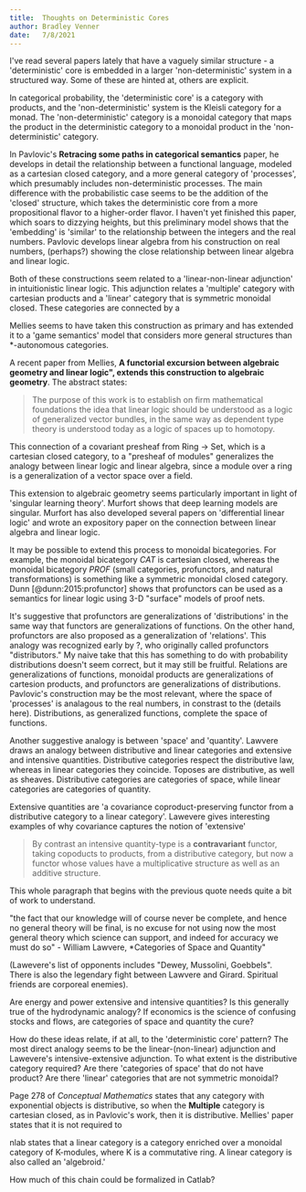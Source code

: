 ```yaml
---
title:  Thoughts on Deterministic Cores
author: Bradley Venner
date:   7/8/2021
---
```


I've read several papers lately that have a vaguely similar structure - a 'deterministic' core is embedded in a larger 'non-deterministic' system in a structured way. Some of these are hinted at, others are explicit.

In categorical probability, the 'deterministic core' is a category with products, and the 'non-deterministic' system is the Kleisli category for a monad. The 'non-deterministic' category is a monoidal category that maps the product in the deterministic category to a monoidal product in the 'non-deterministic' category. 

In Pavlovic's **Retracing some paths in categorical semantics** paper, he develops in detail the relationship between a functional language, modeled as a cartesian closed category, and a more general category of 'processes', which presumably includes non-deterministic processes. The main difference with the probabilistic case seems to be the addition of the 'closed' structure, which takes the deterministic core from a more propositional flavor to a higher-order flavor. I haven't yet finished this paper, which soars to dizzying heights, but this preliminary model shows that the 'embedding' is 'similar' to the relationship between the integers and the real numbers.  Pavlovic develops linear algebra from his construction on real numbers, (perhaps?) showing the close relationship between linear algebra and linear logic. 

Both of these constructions seem related to a 'linear-non-linear adjunction' in intuitionistic linear logic. This adjunction relates a 'multiple' category with cartesian products and a 'linear' category that is symmetric monoidal closed. These categories are connected by a 

Mellies seems to have taken this construction as primary and has extended it to a 'game semantics' model that considers more general structures than *-autonomous categories. 

A recent paper from Mellies, **A functorial excursion between algebraic geometry and linear logic", extends this construction to algebraic geometry**.  The abstract states:

> The purpose of this work is to establish on firm mathematical foundations the idea that linear logic should be understood as a logic of generalized vector bundles, in the same way as dependent type theory is understood today as a logic of spaces up to homotopy.

This connection of a covariant presheaf from Ring -> Set, which is a cartesian closed category, to a "presheaf of modules" generalizes the analogy between linear logic and linear algebra, since a module over a ring is a generalization of a vector space over a field. 

This extension to algebraic geometry seems particularly important in light of 'singular learning theory'. Murfort shows that deep learning models are singular. Murfort has also developed several papers on 'differential linear logic' and wrote an expository paper on the connection between linear algebra and linear logic.

It may be possible to extend this process to monoidal bicategories. For example, the monoidal bicategory *CAT* is cartesian closed, whereas the monoidal bicategory *PROF* (small categories, profunctors, and natural transformations) is something like a symmetric monoidal closed category.  Dunn [@dunn:2015:profunctor] shows that profunctors can be used as a semantics for linear logic using 3-D "surface" models of proof nets. 

It's suggestive that profunctors are generalizations of 'distributions' in the same way that functors are generalizations of functions. On the other hand, profunctors are also proposed as a generalization of 'relations'. This analogy was recognized early by ?, who originally called profunctors "distributors."  My naive take that this has something to do with probability distributions doesn't seem correct, but it may still be fruitful. Relations are generalizations of functions, monoidal products are generalizations of cartesion products, and profunctors are generalizations of distributions. Pavlovic's construction may be the most relevant, where the space of 'processes' is analagous to the real numbers, in constrast to the (details here). Distributions, as generalized functions, complete the space of functions.

Another suggestive analogy is between 'space' and 'quantity'.  Lawvere draws an analogy between distributive and linear categories and extensive and intensive quantities.  Distributive categories respect the distributive law, whereas in linear categories they coincide. Toposes are distributive, as well as sheaves.  Distributive categories are categories of space, while linear categories are categories of quantity.  

Extensive quantities are 'a covariance coproduct-preserving functor from a distributive category to a linear category'. Lawevere gives interesting examples of why covariance captures the notion of 'extensive'

> By contrast an intensive quantity-type is a **contravariant** functor, taking copoducts to products, from a distributive category, but now a functor whose values have a multiplicative structure as well as an additive structure.

This whole paragraph that begins with the previous quote needs quite a bit of work to understand. 

"the fact that our knowledge will of course never be complete, and hence no general theory will be final, is no excuse for not using now the most general theory which science can support, and indeed for accuracy we must do so" - William Lawvere, *Categories of Space and Quantity"

(Lawevere's list of opponents includes "Dewey, Mussolini, Goebbels".  
There is also the legendary fight between Lawvere and Girard. Spiritual friends are corporeal enemies).

Are energy and power extensive and intensive quantities? Is this generally true of the hydrodynamic analogy? If economics is the science of confusing stocks and flows, are categories of space and quantity the cure?

How do these ideas relate, if at all, to the 'deterministic core' pattern? The most direct analogy seems to be the linear-(non-linear) adjunction and Lawevere's intensive-extensive adjunction. To what extent is the distributive category required?  Are there 'categories of space' that do not have product?  Are there 'linear' categories that are not symmetric monoidal?

Page 278 of *Conceptual Mathematics* states that any category with exponential objects is distributive, so when the **Multiple** category is cartesian closed, as in Pavlovic's work, then it is distributive.  Mellies' paper states that it is not required to 

nlab states that a linear category is a category enriched over a monoidal category of K-modules, where K is a commutative ring.  A linear category is also called an 'algebroid.'

How much of this chain could be formalized in Catlab?  